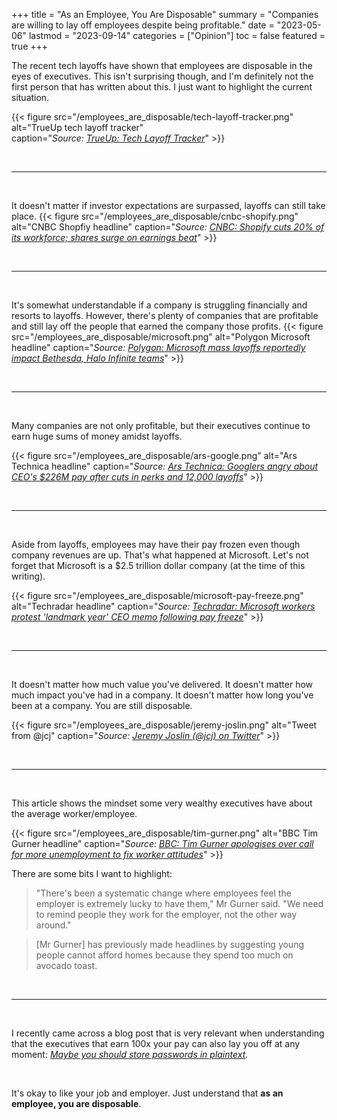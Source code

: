 +++
title = "As an Employee, You Are Disposable"
summary = "Companies are willing to lay off employees despite being profitable."
date = "2023-05-06"
lastmod = "2023-09-14"
categories = ["Opinion"]
toc = false
featured = true
+++

The recent tech layoffs have shown that employees are disposable in the eyes of executives. This isn't surprising though, and I'm definitely not the first person that has written about this. I just want to highlight the current situation.

{{< figure src="/employees_are_disposable/tech-layoff-tracker.png" alt="TrueUp tech layoff tracker"  
caption="*Source: [TrueUp: Tech Layoff Tracker](https://www.trueup.io/layoffs)*" >}}

<br><hr><br>

It doesn't matter if investor expectations are surpassed, layoffs can still take place.
{{< figure src="/employees_are_disposable/cnbc-shopify.png" alt="CNBC Shopfiy headline"
caption="*Source: [CNBC: Shopify cuts 20% of its workforce; shares surge on earnings beat](https://www.cnbc.com/2023/05/04/shopify-cuts-20percent-of-its-workforce-shares-surge-on-earnings-beat.html)*" >}}

<br><hr><br>

It's somewhat understandable if a company is struggling financially and resorts to layoffs. However, there's plenty of companies that are profitable and still lay off the people that earned the company those profits.
{{< figure src="/employees_are_disposable/microsoft.png" alt="Polygon Microsoft headline"
caption="*Source: [Polygon: Microsoft mass layoffs reportedly impact Bethesda, Halo Infinite teams](https://www.polygon.com/23561210/microsoft-layoffs-xbox-bethesda-halo-infinite-343-industries)*" >}}

<br><hr><br>

Many companies are not only profitable, but their executives continue to earn huge sums of money amidst layoffs.

{{< figure src="/employees_are_disposable/ars-google.png" alt="Ars Technica headline"
caption="*Source: [Ars Technica: Googlers angry about CEO's $226M pay after cuts in perks and 12,000 layoffs](https://arstechnica.com/tech-policy/2023/05/googlers-angry-about-ceos-226m-pay-after-cuts-in-perks-and-12000-layoffs/)*" >}}

<br><hr><br>

Aside from layoffs, employees may have their pay frozen even though company revenues are up. That's what happened at Microsoft. Let's not forget that Microsoft is a $2.5 trillion dollar company (at the time of this writing).

{{< figure src="/employees_are_disposable/microsoft-pay-freeze.png" alt="Techradar headline"
caption="*Source: [Techradar: Microsoft workers protest 'landmark year' CEO memo following pay freeze](https://www.techradar.com/pro/microsoft-workers-protest-landmark-year-ceo-memo-following-pay-freeze)*" >}}

<br><hr><br>

It doesn't matter how much value you've delivered. It doesn't matter how much impact you've had in a company. It doesn't matter how long you've been at a company. You are still disposable.

{{< figure src="/employees_are_disposable/jeremy-joslin.png" alt="Tweet from @jcj"
caption="*Source: [Jeremy Joslin (@jcj) on Twitter](https://twitter.com/jcj/status/1616482322278420481)*" >}}

<br><hr><br>

This article shows the mindset some very wealthy executives have about the average worker/employee.

{{< figure src="/employees_are_disposable/tim-gurner.png" alt="BBC Tim Gurner headline"
caption="*Source: [BBC: Tim Gurner apologises over call for more unemployment to fix worker attitudes](https://www.bbc.com/news/business-66803279)*" >}}

There are some bits I want to highlight:

> "There's been a systematic change where employees feel the employer is extremely lucky to have them," Mr Gurner said. "We need to remind people they work for the employer, not the other way around."

> [Mr Gurner] has previously made headlines by suggesting young people cannot afford homes because they spend too much on avocado toast.

<br><hr><br>

I recently came across a blog post that is very relevant when understanding that the executives that earn 100x your pay can also lay you off at any moment:
*[Maybe you should store passwords in plaintext](https://www.qword.net/2023/04/30/maybe-you-should-store-passwords-in-plaintext).*

<br>

It's okay to like your job and employer. Just understand that **as an employee, you are disposable**.

